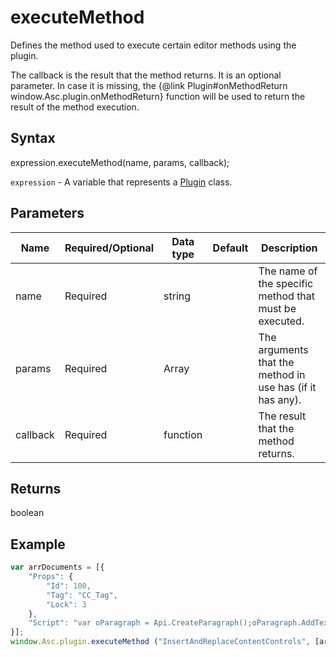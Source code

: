 # executeMethod

Defines the method used to execute certain editor methods using the plugin.

The callback is the result that the method returns. It is an optional parameter. In case it is missing, the &#123;@link Plugin#onMethodReturn window.Asc.plugin.onMethodReturn&#125; function will be used to return the result of the method execution.

## Syntax

expression.executeMethod(name, params, callback);

`expression` - A variable that represents a [Plugin](../Plugin.md) class.

## Parameters

| **Name** | **Required/Optional** | **Data type** | **Default** | **Description** |
| ------------- | ------------- | ------------- | ------------- | ------------- |
| name | Required | string |  | The name of the specific method that must be executed. |
| params | Required | Array |  | The arguments that the method in use has (if it has any). |
| callback | Required | function |  | The result that the method returns. |

## Returns

boolean

## Example

```javascript
var arrDocuments = [{
    "Props": {
        "Id": 100,
        "Tag": "CC_Tag",
        "Lock": 3
    },
    "Script": "var oParagraph = Api.CreateParagraph();oParagraph.AddText('Hello world!');Api.GetDocument().InsertContent([oParagraph]);"
}];
window.Asc.plugin.executeMethod ("InsertAndReplaceContentControls", [arrDocuments]);
```
